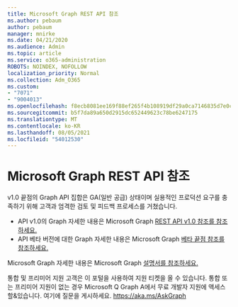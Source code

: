 ```yaml
---
title: Microsoft Graph REST API 참조
ms.author: pebaum
author: pebaum
manager: mnirke
ms.date: 04/21/2020
ms.audience: Admin
ms.topic: article
ms.service: o365-administration
ROBOTS: NOINDEX, NOFOLLOW
localization_priority: Normal
ms.collection: Adm_O365
ms.custom:
- "7071"
- "9004013"
ms.openlocfilehash: f8ecb8081ee169f88ef265f4b108919df29a0ca7146835d7e0c4e85793082136
ms.sourcegitcommit: b5f7da89a650d2915dc652449623c78be6247175
ms.translationtype: MT
ms.contentlocale: ko-KR
ms.lasthandoff: 08/05/2021
ms.locfileid: "54012530"
---
```

# <a name="microsoft-graph-rest-api-reference"></a>Microsoft Graph REST API 참조

v1.0 끝점의 Graph API 집합은 GA(일반 공급) 상태이며 실용적인 프로덕션 요구를 충족하기 위해 고객과 엄격한 검토 및 피드백 프로세스를 거쳤습니다.

- API v1.0의 Graph 자세한 내용은 Microsoft Graph [REST API v1.0 참조를 참조하세요.](https://docs.microsoft.com/graph/api/overview?toc=.%2Fref%2Ftoc.json&view=graph-rest-1.0&preserve-view=true) 
- API 베타 버전에 대한 Graph 자세한 내용은 Microsoft Graph [베타 끝점 참조를 참조하세요.](https://docs.microsoft.com/graph/api/overview?toc=.%2Fref%2Ftoc.json&view=graph-rest-beta&preserve-view=true)

Microsoft Graph 자세한 내용은 Microsoft Graph [설명서를 참조하세요.](https://docs.microsoft.com/graph/)

통합 및 프리미어 지원 고객은 이 포털을 사용하여 지원 티켓을 올 수 있습니다. 통합 또는 프리미어 지원이 없는 경우 Microsoft Q Graph A에서 무료 개발자 지원에 액세스할&있습니다. 여기에 질문을 게시하세요. https://aka.ms/AskGraph
